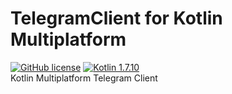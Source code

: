 # TelegramClient for Kotlin Multiplatform
[![GitHub license](https://img.shields.io/badge/license-Apache%20License%202.0-blue.svg?style=flat)](http://www.apache.org/licenses/LICENSE-2.0)
[![Kotlin 1.7.10](https://img.shields.io/badge/Kotlin-1.7.10-blue.svg?style=flat&logo=kotlin)](http://kotlinlang.org)
<br>
Kotlin Multiplatform Telegram Client
